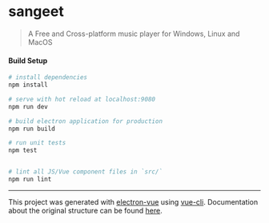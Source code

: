 # sangeet

> A Free and Cross-platform music player for Windows, Linux and MacOS

#### Build Setup

``` bash
# install dependencies
npm install

# serve with hot reload at localhost:9080
npm run dev

# build electron application for production
npm run build

# run unit tests
npm test


# lint all JS/Vue component files in `src/`
npm run lint

```

---

This project was generated with [electron-vue](https://github.com/SimulatedGREG/electron-vue) using [vue-cli](https://github.com/vuejs/vue-cli). Documentation about the original structure can be found [here](https://simulatedgreg.gitbooks.io/electron-vue/content/index.html).
